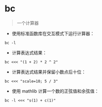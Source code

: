 # bc

> 一个计算器

- 使用标准函数库在交互模式下运行计算器：

`bc -l`

- 计算表达式结果：

`bc <<< "(1 + 2) * 2 ^ 2"`

- 计算表达式结果并保留小数点后十位：

`bc <<< "scale=10; 5 / 3"`

- 使用 mathlib 计算一个数的正弦值和余弦值：

`bc -l <<< "s(1) + c(1)"`

[#]: contributors: ([Cuzco]，[卷心菜]，[isaced])